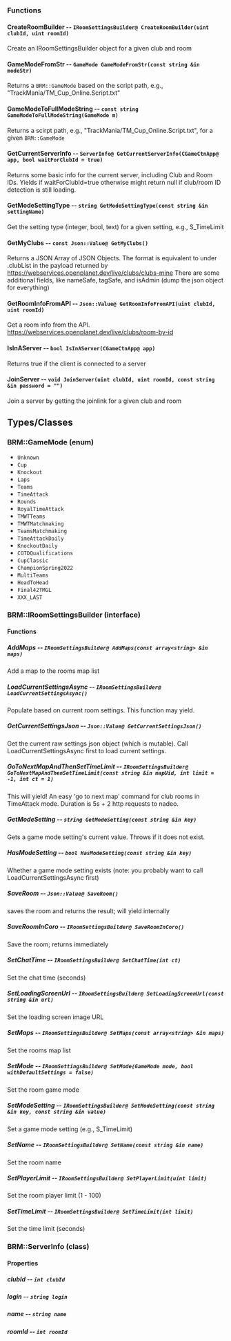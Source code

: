 ### Functions

#### CreateRoomBuilder -- `IRoomSettingsBuilder@ CreateRoomBuilder(uint clubId, uint roomId)`

Create an IRoomSettingsBuilder object for a given club and room

#### GameModeFromStr -- `GameMode GameModeFromStr(const string &in modeStr)`

Returns a `BRM::GameMode` based on the script path, e.g., "TrackMania/TM_Cup_Online.Script.txt"

#### GameModeToFullModeString -- `const string GameModeToFullModeString(GameMode m)`

Returns a scirpt path, e.g., "TrackMania/TM_Cup_Online.Script.txt", for a given `BRM::GameMode`

#### GetCurrentServerInfo -- `ServerInfo@ GetCurrentServerInfo(CGameCtnApp@ app, bool waitForClubId = true)`

Returns some basic info for the current server, including Club and Room IDs. Yields if waitForClubId=true otherwise might return null if club/room ID detection is still loading.

#### GetModeSettingType -- `string GetModeSettingType(const string &in settingName)`

Get the setting type (integer, bool, text) for a given setting, e.g., S_TimeLimit

#### GetMyClubs -- `const Json::Value@ GetMyClubs()`

Returns a JSON Array of JSON Objects.
The format is equivalent to under .clubList in the payload returned by <https://webservices.openplanet.dev/live/clubs/clubs-mine>
There are some additional fields, like nameSafe, tagSafe, and isAdmin (dump the json object for everything)

#### GetRoomInfoFromAPI -- `Json::Value@ GetRoomInfoFromAPI(uint clubId, uint roomId)`

Get a room info from the API. <https://webservices.openplanet.dev/live/clubs/room-by-id>

#### IsInAServer -- `bool IsInAServer(CGameCtnApp@ app)`

Returns true if the client is connected to a server

#### JoinServer -- `void JoinServer(uint clubId, uint roomId, const string &in password = "")`

Join a server by getting the joinlink for a given club and room

## Types/Classes

### BRM::GameMode (enum)

- `Unknown`
- `Cup`
- `Knockout`
- `Laps`
- `Teams`
- `TimeAttack`
- `Rounds`
- `RoyalTimeAttack`
- `TMWTTeams`
- `TMWTMatchmaking`
- `TeamsMatchmaking`
- `TimeAttackDaily`
- `KnockoutDaily`
- `COTDQualifications`
- `CupClassic`
- `ChampionSpring2022`
- `MultiTeams`
- `HeadToHead`
- `Final42TMGL`
- `XXX_LAST`


### BRM::IRoomSettingsBuilder (interface)

#### Functions

##### AddMaps -- `IRoomSettingsBuilder@ AddMaps(const array<string> &in maps)`

Add a map to the rooms map list

##### LoadCurrentSettingsAsync -- `IRoomSettingsBuilder@ LoadCurrentSettingsAsync()`

Populate based on current room settings. This function may yield.

##### GetCurrentSettingsJson -- `Json::Value@ GetCurrentSettingsJson()`

Get the current raw settings json object (which is mutable). Call LoadCurrentSettingsAsync first to load current settings.

##### GoToNextMapAndThenSetTimeLimit -- `IRoomSettingsBuilder@ GoToNextMapAndThenSetTimeLimit(const string &in mapUid, int limit = -1, int ct = 1)`

This will yield! An easy 'go to next map' command for club rooms in TimeAttack mode. Duration is 5s + 2 http requests to nadeo.

##### GetModeSetting -- `string GetModeSetting(const string &in key)`

Gets a game mode setting's current value. Throws if it does not exist.

##### HasModeSetting -- `bool HasModeSetting(const string &in key)`

Whether a game mode setting exists (note: you probably want to call LoadCurrentSettingsAsync first)

##### SaveRoom -- `Json::Value@ SaveRoom()`

saves the room and returns the result; will yield internally

##### SaveRoomInCoro -- `IRoomSettingsBuilder@ SaveRoomInCoro()`

Save the room; returns immediately

##### SetChatTime -- `IRoomSettingsBuilder@ SetChatTime(int ct)`

Set the chat time (seconds)

##### SetLoadingScreenUrl -- `IRoomSettingsBuilder@ SetLoadingScreenUrl(const string &in url)`

Set the loading screen image URL

##### SetMaps -- `IRoomSettingsBuilder@ SetMaps(const array<string> &in maps)`

Set the rooms map list

##### SetMode -- `IRoomSettingsBuilder@ SetMode(GameMode mode, bool withDefaultSettings = false)`

Set the room game mode

##### SetModeSetting -- `IRoomSettingsBuilder@ SetModeSetting(const string &in key, const string &in value)`

Set a game mode setting (e.g., S_TimeLimit)

##### SetName -- `IRoomSettingsBuilder@ SetName(const string &in name)`

Set the room name

##### SetPlayerLimit -- `IRoomSettingsBuilder@ SetPlayerLimit(uint limit)`

Set the room player limit (1 - 100)

##### SetTimeLimit -- `IRoomSettingsBuilder@ SetTimeLimit(int limit)`

Set the time limit (seconds)

### BRM::ServerInfo (class)

#### Properties

##### clubId -- `int clubId`

##### login -- `string login`

##### name -- `string name`

##### roomId -- `int roomId`
